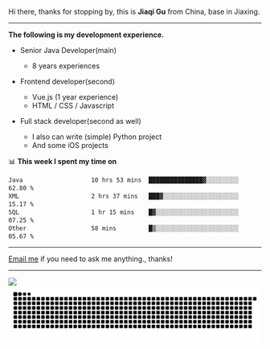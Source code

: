Hi there, thanks for stopping by, this is **Jiaqi Gu** from China, base in Jiaxing.

---

**The following is my development experience.**

- Senior Java Developer(main)
  - 8 years experiences

- Frontend developer(second)
  - Vue.js (1 year experience)
  - HTML / CSS / Javascript
  
- Full stack developer(second as well)
  - I also can write (simple) Python project
  - And some iOS projects

📊 **This week I spent my time on**
<!--START_SECTION:waka-->

```text
Java                   10 hrs 53 mins  ███████████████▓░░░░░░░░░   62.80 %
XML                    2 hrs 37 mins   ███▓░░░░░░░░░░░░░░░░░░░░░   15.17 %
SQL                    1 hr 15 mins    █▓░░░░░░░░░░░░░░░░░░░░░░░   07.25 %
Other                  58 mins         █▒░░░░░░░░░░░░░░░░░░░░░░░   05.67 %
```

<!--END_SECTION:waka-->

---

[Email me](mailto:htk2klwgr@mozmail.com?subject=Hiring_from_GitHub) if you need to ask me anything., thanks!

---

![]( https://visitor-badge.glitch.me/badge?page_id=githubgujiaqi)
![]( https://github.com/droid-Q/droid-Q/raw/output/github-contribution-grid-snake.svg#gh-dark-mode-only)
